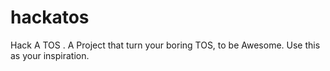 hackatos
========

Hack A TOS . A Project that turn your boring TOS, to be Awesome. Use this as your inspiration.
